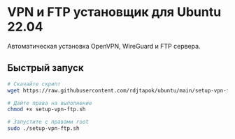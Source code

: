 # VPN и FTP установщик для Ubuntu 22.04

Автоматическая установка OpenVPN, WireGuard и FTP сервера.

## Быстрый запуск

```bash
# Скачайте скрипт
wget https://raw.githubusercontent.com/rdjtapok/ubuntu/main/setup-vpn-ftp.sh

# Дайте права на выполнение
chmod +x setup-vpn-ftp.sh

# Запустите с правами root
sudo ./setup-vpn-ftp.sh
